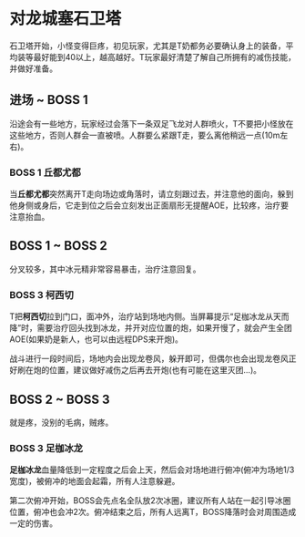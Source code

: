 # 对龙城塞石卫塔

石卫塔开始，小怪变得巨疼，初见玩家，尤其是<Role name="tank" /><Role name="healer" />T奶都务必要确认身上的装备，平均装等最好能到40以上，越高越好。T玩家最好清楚了解自己所拥有的减伤技能，并做好准备。

## 进场 ~ BOSS 1

沿途会有一些地方，玩家经过会落下一条双足飞龙对人群喷火，T不要把小怪放在这些地方，否则人群会一直被喷。人群要么紧跟T走，要么离他稍远一点(10m左右)。

### BOSS 1 丘都尤都
当**丘都尤都**突然离开T走向场边或角落时，请立刻跟过去，并注意他的面向，躲到他身侧或身后，它走到位之后会立刻发出正面扇形无提醒AOE，比较疼，<Role name="healer" />治疗要注意抬血。

## BOSS 1 ~ BOSS 2

分叉较多，其中冰元精非常容易暴击，<Role name="healer" />治疗注意回复。

### BOSS 3 柯西切

<Role name="tank" />T把**柯西切**拉到门口，面冲外，<Role name="healer" />治疗站到场地内侧。当屏幕提示“足枷冰龙从天而降”时，需要治疗回头找到冰龙，并开对应位置的炮，如果开慢了，就会产生全团AOE(如果奶是新人，也可以由远程DPS来开炮)。

战斗进行一段时间后，场地内会出现龙卷风，躲开即可，但偶尔也会出现龙卷风正好刷在炮的位置，建议做好减伤之后再去开炮(也有可能在这里灭团…)。

## BOSS 2 ~ BOSS 3

就是疼，没别的毛病，贼疼。

### BOSS 3 足枷冰龙

**足枷冰龙**血量降低到一定程度之后会上天，然后会对场地进行俯冲(俯冲为场地1/3宽度)，被俯冲的地面会起霜，<Role name="tank" /><Role name="healer" /><Role name="dps" />所有人注意躲避。

第二次俯冲开始，BOSS会先点名全队放2次冰圈，建议所有人站在一起引导冰圈位置，俯冲也会冲2次。俯冲结束之后，所有人远离T，BOSS降落时会对周围造成一定的伤害。